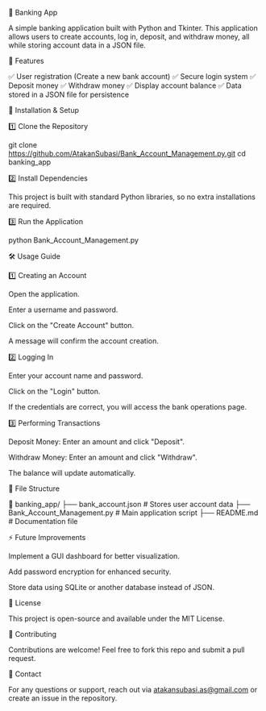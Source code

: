 🏦 Banking App

A simple banking application built with Python and Tkinter. This application allows users to create accounts, log in, deposit, and withdraw money, all while storing account data in a JSON file.

📌 Features

✅ User registration (Create a new bank account)
✅ Secure login system
✅ Deposit money
✅ Withdraw money
✅ Display account balance
✅ Data stored in a JSON file for persistence

🚀 Installation & Setup

1️⃣ Clone the Repository

git clone https://github.com/AtakanSubasi/Bank_Account_Management.py.git
cd banking_app

2️⃣ Install Dependencies

This project is built with standard Python libraries, so no extra installations are required.

3️⃣ Run the Application

python Bank_Account_Management.py

🛠️ Usage Guide

1️⃣ Creating an Account

Open the application.

Enter a username and password.

Click on the "Create Account" button.

A message will confirm the account creation.

2️⃣ Logging In

Enter your account name and password.

Click on the "Login" button.

If the credentials are correct, you will access the bank operations page.

3️⃣ Performing Transactions

Deposit Money: Enter an amount and click "Deposit".

Withdraw Money: Enter an amount and click "Withdraw".

The balance will update automatically.

📂 File Structure

📁 banking_app/
 ├── bank_account.json  # Stores user account data
 ├── Bank_Account_Management.py  # Main application script
 ├── README.md  # Documentation file

⚡ Future Improvements

Implement a GUI dashboard for better visualization.

Add password encryption for enhanced security.

Store data using SQLite or another database instead of JSON.

📝 License

This project is open-source and available under the MIT License.

🤝 Contributing

Contributions are welcome! Feel free to fork this repo and submit a pull request.

📧 Contact

For any questions or support, reach out via atakansubasi.as@gmail.com or create an issue in the repository.
